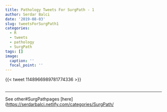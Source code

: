 ```yaml
---
title: Pathology Tweets For SurgPath - 1
author: Serdar Balci
date: '2019-08-03'
slug: tweetsForSurgPath1
categories:
  - R
  - tweets
  - pathology
  - SurgPath
tags: []
image:
  caption: ''
  focal_point: ''
---
```



{{< tweet 1148966989781774336 >}}
<br>
<br>
<hr>


See other#SurgPathpages [here](https://serdarbalci.netlify.com/categories/SurgPath/
